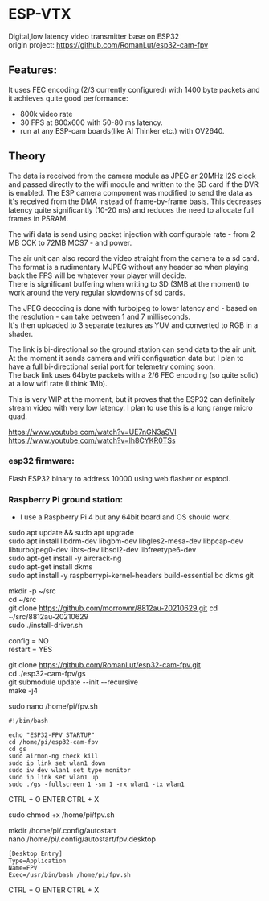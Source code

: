 # ESP-VTX
Digital,low latency video transmitter base on ESP32   
origin project: https://github.com/RomanLut/esp32-cam-fpv   

## Features:
It uses FEC encoding (2/3 currently configured) with 1400 byte packets and it achieves quite good performance:
* 800k video rate
* 30 FPS at 800x600 with 50-80 ms latency.
* run at any ESP-cam boards(like AI Thinker etc.) with OV2640.

## Theory
The data is received from the camera module as JPEG ar 20MHz I2S clock and passed directly to the wifi module and written to the SD card if the DVR is enabled.
The ESP camera component was modified to send the data as it's received from the DMA instead of frame-by-frame basis. This decreases latency quite significantly (10-20 ms) and reduces the need to allocate full frames in PSRAM.

The wifi data is send using packet injection with configurable rate - from 2 MB CCK to 72MB MCS7 - and power.

The air unit can also record the video straight from the camera to a sd card. The format is a rudimentary MJPEG without any header so when playing back the FPS will be whatever your player will decide.\
There is significant buffering when writing to SD (3MB at the moment) to work around the very regular slowdowns of sd cards.

The JPEG decoding is done with turbojpeg to lower latency and - based on the resolution - can take between 1 and 7 milliseconds.\
It's then uploaded to 3 separate textures as YUV and converted to RGB in a shader.

The link is bi-directional so the ground station can send data to the air unit. At the moment it sends camera and wifi configuration data but I plan to have a full bi-directional serial port for telemetry coming soon.\
The back link uses 64byte packets with a 2/6 FEC encoding (so quite solid) at a low wifi rate (I think 1Mb).

This is very WIP at the moment, but it proves that the ESP32 can definitely stream video with very low latency. 
I plan to use this is a long range micro quad.

https://www.youtube.com/watch?v=UE7nGN3aSVI      
https://www.youtube.com/watch?v=lh8CYKR0TSs     
### esp32 firmware:
Flash ESP32 binary to address 10000 using web flasher or esptool.

### Raspberry Pi ground station:
- I use a Raspberry Pi 4 but any 64bit board and OS should work.

sudo apt update && sudo apt upgrade           
sudo apt install libdrm-dev libgbm-dev libgles2-mesa-dev libpcap-dev libturbojpeg0-dev libts-dev libsdl2-dev libfreetype6-dev             
sudo apt-get install -y aircrack-ng            
sudo apt-get install dkms           
sudo apt install -y raspberrypi-kernel-headers build-essential bc dkms git           

mkdir -p ~/src               
cd ~/src                   
git clone https://github.com/morrownr/8812au-20210629.git
cd ~/src/8812au-20210629                 
sudo ./install-driver.sh              

config = NO                     
restart = YES               

git clone https://github.com/RomanLut/esp32-cam-fpv.git                   
cd ./esp32-cam-fpv/gs                         
git submodule update --init --recursive                  
make -j4               

sudo nano /home/pi/fpv.sh                 

    #!/bin/bash

    echo "ESP32-FPV STARTUP"
    cd /home/pi/esp32-cam-fpv
    cd gs
    sudo airmon-ng check kill
    sudo ip link set wlan1 down
    sudo iw dev wlan1 set type monitor
    sudo ip link set wlan1 up
    sudo ./gs -fullscreen 1 -sm 1 -rx wlan1 -tx wlan1

CTRL + O
ENTER
CTRL + X
                 

sudo chmod +x /home/pi/fpv.sh                    

mkdir /home/pi/.config/autostart                  
nano /home/pi/.config/autostart/fpv.desktop             

    [Desktop Entry]
    Type=Application
    Name=FPV
    Exec=/usr/bin/bash /home/pi/fpv.sh

CTRL + O
ENTER
CTRL + X




